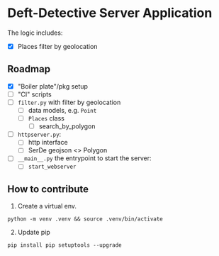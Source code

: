 # Deft-Detective Server Application

The logic includes:

- [x] Places filter by geolocation

## Roadmap

- [x] "Boiler plate"/pkg setup
- [ ] "CI" scripts
- [ ] `filter.py` with filter by geolocation
    - [ ] data models, e.g. `Point`
    - [ ] `Places` class
        - [ ] search_by_polygon
- [ ] `httpserver.py`:
    - [ ] http interface
    - [ ] SerDe geojson <> Polygon
- [ ] `__main__.py` the entrypoint to start the server:
    - [ ] `start_webserver`

## How to contribute

1. Create a virtual env.

```commandline
python -m venv .venv && source .venv/bin/activate
```

2. Update pip

```commandline
pip install pip setuptools --upgrade
```